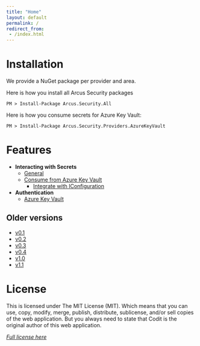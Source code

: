 ```yaml
---
title: "Home"
layout: default
permalink: /
redirect_from:
 - /index.html
---
```


# Installation

We provide a NuGet package per provider and area.

Here is how you install all Arcus Security packages
```shell
PM > Install-Package Arcus.Security.All
```

Here is how you consume secrets for Azure Key Vault:
```shell
PM > Install-Package Arcus.Security.Providers.AzureKeyVault
```

# Features
- **Interacting with Secrets**
    - [General](features/secrets/general)
    - [Consume from Azure Key Vault](features/secrets/consume-from-key-vault)
        - [Integrate with IConfiguration](features/key-vault/extensions/iconfiguration-integration)
- **Authentication**
    - [Azure Key Vault](features/auth/azure-key-vault)

## Older versions

- [v0.1](v0.1)
- [v0.2](v0.2)
- [v0.3](v0.3)
- [v0.4](v0.4)
- [v1.0](v1.0)
- [v1.1](v1.1)

# License
This is licensed under The MIT License (MIT). Which means that you can use, copy, modify, merge, publish, distribute, sublicense, and/or sell copies of the web application. But you always need to state that Codit is the original author of this web application.

*[Full license here](https://github.com/arcus-azure/arcus.security/blob/master/LICENSE)*
